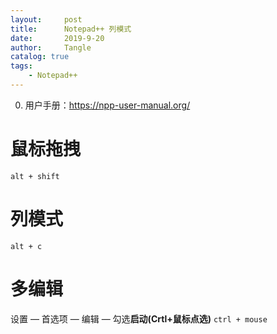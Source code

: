```yaml
---
layout:     post
title:      Notepad++ 列模式
date:       2019-9-20
author:     Tangle
catalog: true
tags:
    - Notepad++
---
```


0. 用户手册：<https://npp-user-manual.org/>

# 鼠标拖拽

```
alt + shift
```

# 列模式

```
alt + c
```

# 多编辑

设置 — 首选项 — 编辑 — 勾选**启动(Crtl+鼠标点选)**
    ```
    ctrl + mouse
    ```

